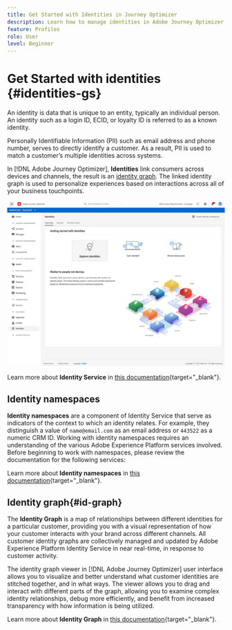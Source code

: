 ```yaml
---
title: Get Started with Identities in Journey Optimizer
description: Learn how to manage identities in Adobe Journey Optimizer
feature: Profiles
role: User
level: Beginner
---
```

# Get Started with identities {#identities-gs}

An identity is data that is unique to an entity, typically an individual person. An identity such as a login ID, ECID, or loyalty ID is referred to as a known identity.

Personally Identifiable Information (PII) such as email address and phone number, serves to directly identify a customer. As a result, PII is used to match a customer’s multiple identities across systems.

In [!DNL Adobe Journey Optimizer], **Identities** link consumers across devices and channels, the result is an [identity graph](#id-graph). The linked identity graph is used to personalize experiences based on interactions across all of your business touchpoints.

![](assets/identities-home.png)

Learn more about **Identity Service** in [this documentation](https://experienceleague.adobe.com/docs/experience-platform/identity/home.html){target="_blank"}.

## Identity namespaces

**Identity namespaces** are a component of Identity Service that serve as indicators of the context to which an identity relates. For example, they distinguish a value of `name@email.com` as an email address or `443522` as a numeric CRM ID. Working with identity namespaces requires an understanding of the various Adobe Experience Platform services involved. Before beginning to work with namespaces, please review the documentation for the following services:

Learn more about **Identity namespaces** in [this documentation](https://experienceleague.adobe.com/docs/experience-platform/identity/namespaces.html){target="_blank"}.

## Identity graph{#id-graph}

The **Identity Graph** is a map of relationships between different identities for a particular customer, providing you with a visual representation of how your customer interacts with your brand across different channels. All customer identity graphs are collectively managed and updated by Adobe Experience Platform Identity Service in near real-time, in response to customer activity.

The identity graph viewer in [!DNL Adobe Journey Optimizer] user interface allows you to visualize and better understand what customer identities are stitched together, and in what ways. The viewer allows you to drag and interact with different parts of the graph, allowing you to examine complex identity relationships, debug more efficiently, and benefit from increased transparency with how information is being utilized.

Learn more about **Identity Graph** in [this documentation](https://experienceleague.adobe.com/docs/experience-platform/identity/ui/identity-graph-viewer.html){target="_blank"}.

